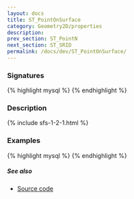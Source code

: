 ```yaml
---
layout: docs
title: ST_PointOnSurface
category: Geometry2D/properties
description: 
prev_section: ST_PointN
next_section: ST_SRID
permalink: /docs/dev/ST_PointOnSurface/
---
```


### Signatures

{% highlight mysql %}
{% endhighlight %}

### Description



{% include sfs-1-2-1.html %}

### Examples

{% highlight mysql %}
{% endhighlight %}

##### See also

* <a href="https://github.com/irstv/H2GIS/blob/master/h2spatial/src/main/java/org/h2gis/h2spatial/internal/function/spatial/properties/ST_PointOnSurface.java" target="_blank">Source code</a>

